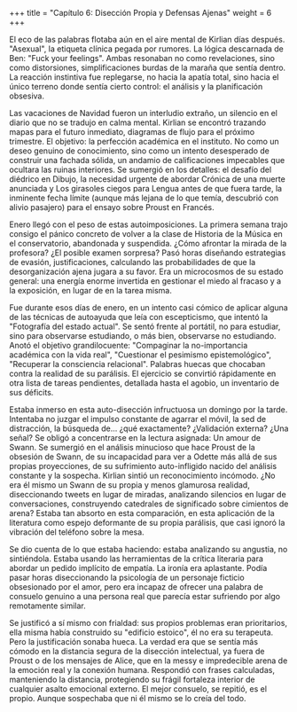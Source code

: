 +++
title = "Capítulo 6: Disección Propia y Defensas Ajenas" 
weight = 6
+++

El eco de las palabras flotaba aún en el aire mental de Kirlian días después.
"Asexual", la etiqueta clínica pegada por rumores. La lógica descarnada de
Ben: "Fuck your feelings". Ambas resonaban no como revelaciones, sino como
distorsiones, simplificaciones burdas de la maraña que sentía dentro. La
reacción instintiva fue replegarse, no hacia la apatía total, sino hacia el
único terreno donde sentía cierto control: el análisis y la planificación
obsesiva.

Las vacaciones de Navidad fueron un interludio extraño, un silencio en el diario
que no se tradujo en calma mental. Kirlian se encontró trazando mapas para el
futuro inmediato, diagramas de flujo para el próximo trimestre. El objetivo: la
perfección académica en el instituto. No como un deseo genuino de conocimiento,
sino como un intento desesperado de construir una fachada sólida, un andamio de
calificaciones impecables que ocultara las ruinas interiores. Se sumergió en los
detalles: el desafío del diédrico en Dibujo, la necesidad urgente de abordar
Crónica de una muerte anunciada y Los girasoles ciegos para Lengua antes de que
fuera tarde, la inminente fecha límite (aunque más lejana de lo que temía,
descubrió con alivio pasajero) para el ensayo sobre Proust en Francés.

Enero llegó con el peso de estas autoimposiciones. La primera semana trajo
consigo el pánico concreto de volver a la clase de Historia de la Música en el
conservatorio, abandonada y suspendida. ¿Cómo afrontar la mirada de la
profesora? ¿El posible examen sorpresa? Pasó horas diseñando estrategias de
evasión, justificaciones, calculando las probabilidades de que la
desorganización ajena jugara a su favor. Era un microcosmos de su estado
general: una energía enorme invertida en gestionar el miedo al fracaso y a la
exposición, en lugar de en la tarea misma.

Fue durante esos días de enero, en un intento casi cómico de aplicar alguna de
las técnicas de autoayuda que leía con escepticismo, que intentó la "Fotografía
del estado actual". Se sentó frente al portátil, no para estudiar, sino para
observarse estudiando, o más bien, observarse no estudiando. Anotó el objetivo
grandilocuente: "Compaginar la no-importancia académica con la vida real",
"Cuestionar el pesimismo epistemológico", "Recuperar la consciencia relacional".
Palabras huecas que chocaban contra la realidad de su parálisis. El ejercicio se
convirtió rápidamente en otra lista de tareas pendientes, detallada hasta el
agobio, un inventario de sus déficits.

Estaba inmerso en esta auto-disección infructuosa un domingo por la tarde.
Intentaba no juzgar el impulso constante de agarrar el móvil, la sed de
distracción, la búsqueda de... ¿qué exactamente? ¿Validación externa? ¿Una
señal? Se obligó a concentrarse en la lectura asignada: Un amour de Swann. Se
sumergió en el análisis minucioso que hace Proust de la obsesión de Swann, de su
incapacidad para ver a Odette más allá de sus propias proyecciones, de su
sufrimiento auto-infligido nacido del análisis constante y la sospecha. Kirlian
sintió un reconocimiento incómodo. ¿No era él mismo un Swann de su propia y
menos glamurosa realidad, diseccionando tweets en lugar de miradas, analizando
silencios en lugar de conversaciones, construyendo catedrales de significado
sobre cimientos de arena? Estaba tan absorto en esta comparación, en esta
aplicación de la literatura como espejo deformante de su propia parálisis, que
casi ignoró la vibración del teléfono sobre la mesa.

Se dio cuenta de lo que estaba haciendo: estaba analizando su angustia, no
sintiéndola. Estaba usando las herramientas de la crítica literaria para abordar
un pedido implícito de empatía. La ironía era aplastante. Podía pasar horas
diseccionando la psicología de un personaje ficticio obsesionado por el amor,
pero era incapaz de ofrecer una palabra de consuelo genuino a una persona real
que parecía estar sufriendo por algo remotamente similar.

Se justificó a sí mismo con frialdad: sus propios problemas eran prioritarios,
ella misma había construido su "edificio estoico", él no era su terapeuta. Pero
la justificación sonaba hueca. La verdad era que se sentía más cómodo en la
distancia segura de la disección intelectual, ya fuera de Proust o de los
mensajes de Alice, que en la messy e impredecible arena de la emoción real y la
conexión humana. Respondió con frases calculadas, manteniendo la distancia,
protegiendo su frágil fortaleza interior de cualquier asalto emocional externo.
El mejor consuelo, se repitió, es el propio. Aunque sospechaba que ni él mismo
se lo creía del todo.